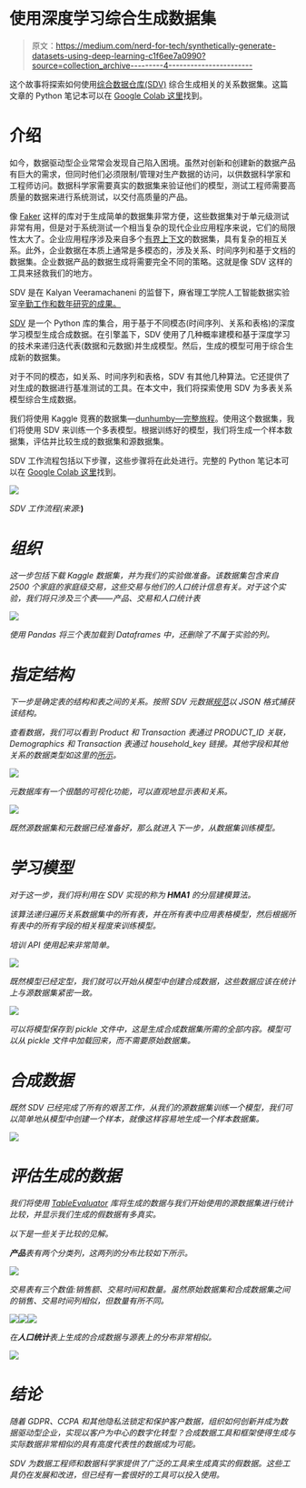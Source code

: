 # 使用深度学习综合生成数据集

> 原文：<https://medium.com/nerd-for-tech/synthetically-generate-datasets-using-deep-learning-c1f6ee7a0990?source=collection_archive---------4----------------------->

这个故事将探索如何使用[综合数据仓库(SDV)](https://sdv.dev/SDV/index.html) 综合生成相关的关系数据集。这篇文章的 Python 笔记本可以在 [Google Colab 这里](https://colab.research.google.com/drive/1QszDzp7vGSVleQdAGpVCyLUe4UlGrfvN?usp=sharing)找到。

# 介绍

如今，数据驱动型企业常常会发现自己陷入困境。虽然对创新和创建新的数据产品有巨大的需求，但同时他们必须限制/管理对生产数据的访问，以供数据科学家和工程师访问。数据科学家需要真实的数据集来验证他们的模型，测试工程师需要高质量的数据来进行系统测试，以交付高质量的产品。

像 [Faker](https://faker.readthedocs.io/) 这样的库对于生成简单的数据集非常方便，这些数据集对于单元级测试非常有用，但是对于系统测试一个相当复杂的现代企业应用程序来说，它们的局限性太大了。企业应用程序涉及来自多个[有界上下文](https://martinfowler.com/bliki/BoundedContext.html)的数据集，具有复杂的相互关系。此外，企业数据在本质上通常是多模态的，涉及关系、时间序列和基于文档的数据集。企业数据产品的数据生成将需要完全不同的策略。这就是像 SDV 这样的工具来拯救我们的地方。

SDV 是在 Kalyan Veeramachaneni 的监督下，麻省理工学院人工智能数据实验室[辛勤工作和数年研究的成果。](https://dai.lids.mit.edu/)

[SDV](https://sdv.dev/) 是一个 Python 库的集合，用于基于不同模态(时间序列、关系和表格)的深度学习模型生成合成数据。在引擎盖下，SDV 使用了几种概率建模和基于深度学习的技术来递归迭代表(数据和元数据)并生成模型。然后，生成的模型可用于综合生成新的数据集。

对于不同的模态，如关系、时间序列和表格，SDV 有其他几种算法。它还提供了对生成的数据进行基准测试的工具。在本文中，我们将探索使用 SDV 为多表关系模型综合生成数据。

我们将使用 Kaggle 竞赛的数据集—[dunhumby—完整旅程](https://www.kaggle.com/frtgnn/dunnhumby-the-complete-journey)。使用这个数据集，我们将使用 SDV 来训练一个多表模型。根据训练好的模型，我们将生成一个样本数据集，评估并比较生成的数据集和源数据集。

SDV 工作流程包括以下步骤，这些步骤将在此处进行。完整的 Python 笔记本可以在 [Google Colab 这里](https://colab.research.google.com/drive/1QszDzp7vGSVleQdAGpVCyLUe4UlGrfvN?usp=sharing)找到。

![](img/eb118513cef441386ed4424633e4e99e.png)

*SDV 工作流程(来源:*[](https://dai.lids.mit.edu/wp-content/uploads/2018/03/SDV.pdf)**)**

# *组织*

*这一步包括下载 Kaggle 数据集，并为我们的实验做准备。该数据集包含来自 2500 个家庭的家庭级交易，这些交易与他们的人口统计信息有关。对于这个实验，我们将只涉及三个表——产品、交易和人口统计表*

*![](img/6559baeb53bd82227a43bf217cdeed38.png)*

*使用 Pandas 将三个表加载到 Dataframes 中，还删除了不属于实验的列。*

# *指定结构*

*下一步是确定表的结构和表之间的关系。按照 SDV 元数据[规范](https://sdv.dev/SDV/user_guides/relational/relational_metadata.html)以 JSON 格式捕获该结构。*

*查看数据，我们可以看到 Product 和 Transaction 表通过 PRODUCT_ID 关联，Demographics 和 Transaction 表通过 household_key 链接。其他字段和其他关系的数据类型如这里的[所示](https://colab.research.google.com/drive/1QszDzp7vGSVleQdAGpVCyLUe4UlGrfvN#scrollTo=_nuYOFksZgj8&line=1&uniqifier=1)。*

*![](img/d7eabed938110b77c37d6e59df4ba362.png)*

*元数据库有一个很酷的可视化功能，可以直观地显示表和关系。*

*![](img/3695a8b3db520e46d05d1981427fe3e4.png)*

*既然源数据集和元数据已经准备好，那么就进入下一步，从数据集训练模型。*

# *学习模型*

*对于这一步，我们将利用在 SDV 实现的称为 **HMA1** 的分层建模算法。*

*该算法递归遍历关系数据集中的所有表，并在所有表中应用表格模型，然后根据所有表中的所有字段的相关程度来训练模型。*

*培训 API 使用起来非常简单。*

*![](img/dc9e79ac606f55af0a02e24adcbd0838.png)*

*既然模型已经定型，我们就可以开始从模型中创建合成数据，这些数据应该在统计上与源数据集紧密一致。*

*![](img/82af77a303cdbeb5f305012a2e9f20bf.png)*

*可以将模型保存到 pickle 文件中，这是生成合成数据集所需的全部内容。模型可以从 pickle 文件中加载回来，而不需要原始数据集。*

# *合成数据*

*既然 SDV 已经完成了所有的艰苦工作，从我们的源数据集训练一个模型，我们可以简单地从模型中创建一个样本，就像这样容易地生成一个样本数据集。*

*![](img/134a7ba8cd45d6ad90c23c0dfd34bf9d.png)*

# *评估生成的数据*

*我们将使用 [TableEvaluator](https://baukebrenninkmeijer.github.io/table-evaluator/) 库将生成的数据与我们开始使用的源数据集进行统计比较，并显示我们生成的假数据有多真实。*

*以下是一些关于比较的见解。*

***产品**表有两个分类列，这两列的分布比较如下所示。*

*![](img/3b07761b9b10719ad99c0c74772f2b7b.png)*

*交易表有三个数值:销售额、交易时间和数量。虽然原始数据集和合成数据集之间的销售、交易时间列相似，但数量有所不同。*

*![](img/8c431a0049eefb68baeaa831d36e9a65.png)**![](img/995db1ed2c0e8eab24362e616e78d5f1.png)**![](img/06c55cb07d77af5795f2d9d650d712eb.png)*

*在**人口统计**表上生成的合成数据与源表上的分布非常相似。*

*![](img/4e302677c92a4cb93ea5717c14907d75.png)*

# *结论*

*随着 GDPR、CCPA 和其他隐私法锁定和保护客户数据，组织如何创新并成为数据驱动型企业，实现以客户为中心的数字化转型？合成数据工具和框架使得生成与实际数据非常相似的具有高度代表性的数据成为可能。*

*SDV 为数据工程师和数据科学家提供了广泛的工具来生成真实的假数据。这些工具仍在发展和改进，但已经有一套很好的工具可以投入使用。*